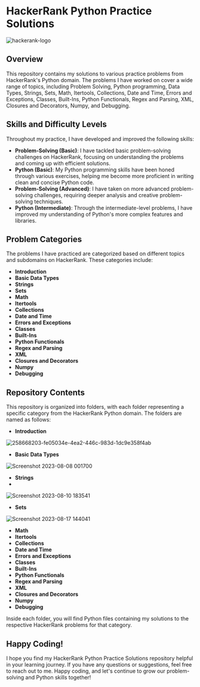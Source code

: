 # HackerRank Python Practice Solutions

![hackerank-logo](https://github.com/AMSANJEEV28/Python_HackerRank/assets/81654437/d22665ee-edc4-4c79-b079-1f21ad083271)

## Overview

This repository contains my solutions to various practice problems from HackerRank's Python domain. The problems I have worked on cover a wide range of topics, including Problem Solving, Python programming, Data Types, Strings, Sets, Math, Itertools, Collections, Date and Time, Errors and Exceptions, Classes, Built-Ins, Python Functionals, Regex and Parsing, XML, Closures and Decorators, Numpy, and Debugging.

## Skills and Difficulty Levels

Throughout my practice, I have developed and improved the following skills:

- **Problem-Solving (Basic)**: I have tackled basic problem-solving challenges on HackerRank, focusing on understanding the problems and coming up with efficient solutions.
- **Python (Basic)**: My Python programming skills have been honed through various exercises, helping me become more proficient in writing clean and concise Python code.
- **Problem-Solving (Advanced)**: I have taken on more advanced problem-solving challenges, requiring deeper analysis and creative problem-solving techniques.
- **Python (Intermediate)**: Through the intermediate-level problems, I have improved my understanding of Python's more complex features and libraries.

## Problem Categories

The problems I have practiced are categorized based on different topics and subdomains on HackerRank. These categories include:

- **Introduction**
- **Basic Data Types**
- **Strings**
- **Sets**
- **Math**
- **Itertools**
- **Collections**
- **Date and Time**
- **Errors and Exceptions**
- **Classes**
- **Built-Ins**
- **Python Functionals**
- **Regex and Parsing**
- **XML**
- **Closures and Decorators**
- **Numpy**
- **Debugging**

## Repository Contents

This repository is organized into folders, with each folder representing a specific category from the HackerRank Python domain. The folders are named as follows:

- **Introduction**

![258668203-fe05034e-4ea2-446c-983d-1dc9e358f4ab](https://github.com/AMSANJEEV28/Python_HackerRank/assets/81654437/b9c3a94b-c7ee-45c8-b5d5-819c357d580f)

- **Basic Data Types**

![Screenshot 2023-08-08 001700](https://github.com/AMSANJEEV28/Python_HackerRank/assets/81654437/a7cd767d-e3d0-421e-b401-42e87f1134b7)

- **Strings**
- 
![Screenshot 2023-08-10 183541](https://github.com/AMSANJEEV28/Python_HackerRank/assets/81654437/bd9408ba-fe81-4f5f-81e3-9e23413634a2)

- **Sets**
  
![Screenshot 2023-08-17 144041](https://github.com/AMSANJEEV28/Python_HackerRank/assets/81654437/169b0b8a-ec3f-4aa1-8e0f-c9f90afef856)

- **Math**
- **Itertools**
- **Collections**
- **Date and Time**
- **Errors and Exceptions**
- **Classes**
- **Built-Ins**
- **Python Functionals**
- **Regex and Parsing**
- **XML**
- **Closures and Decorators**
- **Numpy**
- **Debugging**

Inside each folder, you will find Python files containing my solutions to the respective HackerRank problems for that category.


## Happy Coding!

I hope you find my HackerRank Python Practice Solutions repository helpful in your learning journey. If you have any questions or suggestions, feel free to reach out to me. Happy coding, and let's continue to grow our problem-solving and Python skills together!
